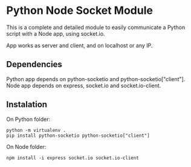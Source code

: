 # Python Node Socket Module

This is a complete and detailed module to easily communicate a Python script with a Node app, using socket.io.

App works as server and client, and on localhost or any IP.

## Dependencies

Python app depends on python-socketio and python-socketio["client"].
Node app depends on express, socket.io and socket.io-client.

## Instalation

On Python folder:

```
python -m virtualenv .
pip install python-socketio python-socketio["client"]
```

On Node folder:

```
npm install -i express socket.io socket.io-client
```
